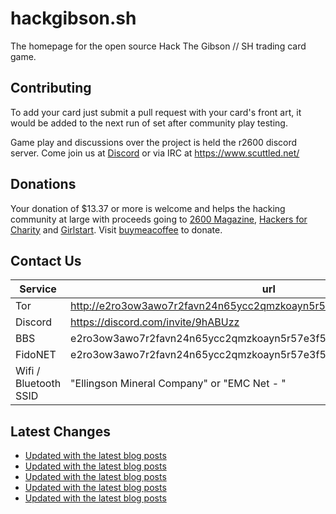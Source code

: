 # hackgibson.sh
The homepage for the open source Hack The Gibson // SH trading card game.


## Contributing

To add your card just submit a pull request with your card's front art, it would be added to the next run of set after community play testing.

Game play and discussions over the project is held the r2600 discord server. Come join us at [Discord](https://discord.com/invite/9hABUzz) or via IRC at https://www.scuttled.net/


## Donations

Your donation of $13.37 or more is welcome and helps the hacking community at large with proceeds going to [2600 Magazine](https://2600.com/), [Hackers for Charity](https://hackersforcharity.org) and [Girlstart](https://girlstart.org).  Visit [buymeacoffee](https://www.buymeacoffee.com/hackgibson.sh) to donate.


## Contact Us

Service | url
-|-
Tor | http://e2ro3ow3awo7r2favn24n65ycc2qmzkoayn5r57e3f56nvjwdcgg32ad.onion
Discord | https://discord.com/invite/9hABUzz
BBS | e2ro3ow3awo7r2favn24n65ycc2qmzkoayn5r57e3f56nvjwdcgg32ad.onion:23
FidoNET | e2ro3ow3awo7r2favn24n65ycc2qmzkoayn5r57e3f56nvjwdcgg32ad.onion:24554
Wifi / Bluetooth SSID | "Ellingson Mineral Company" or "EMC Net - <fidonet address>"

## Latest Changes
<!-- BLOG-POST-LIST:START -->
- [Updated with the latest blog posts](https://github.com/DFW2600/hackgibson.sh/commit/beb10122d7fa3355249f8e524075a755e948879b)
- [Updated with the latest blog posts](https://github.com/DFW2600/hackgibson.sh/commit/29c0b9ef705dc8e8172f7b68897d2b5fbac95d12)
- [Updated with the latest blog posts](https://github.com/DFW2600/hackgibson.sh/commit/a22b16156f58e8592ca65f41ba96b08c8a8c89aa)
- [Updated with the latest blog posts](https://github.com/DFW2600/hackgibson.sh/commit/30d97261e06a5835b326711dad1cbaa8aa936b1f)
- [Updated with the latest blog posts](https://github.com/DFW2600/hackgibson.sh/commit/e8416a7afeb14c589bea8396e686d16ab34318ec)
<!-- BLOG-POST-LIST:END -->
